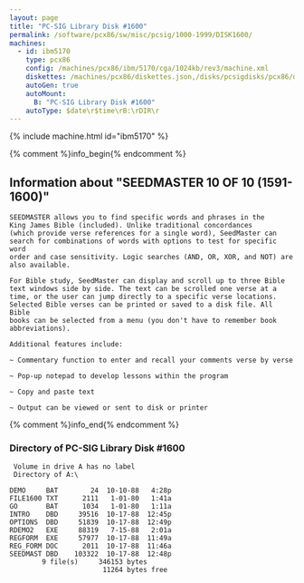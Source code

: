 ```yaml
---
layout: page
title: "PC-SIG Library Disk #1600"
permalink: /software/pcx86/sw/misc/pcsig/1000-1999/DISK1600/
machines:
  - id: ibm5170
    type: pcx86
    config: /machines/pcx86/ibm/5170/cga/1024kb/rev3/machine.xml
    diskettes: /machines/pcx86/diskettes.json,/disks/pcsigdisks/pcx86/diskettes.json
    autoGen: true
    autoMount:
      B: "PC-SIG Library Disk #1600"
    autoType: $date\r$time\rB:\rDIR\r
---
```


{% include machine.html id="ibm5170" %}

{% comment %}info_begin{% endcomment %}

## Information about "SEEDMASTER 10 OF 10 (1591-1600)"

    SEEDMASTER allows you to find specific words and phrases in the
    King James Bible (included). Unlike traditional concordances
    (which provide verse references for a single word), SeedMaster can
    search for combinations of words with options to test for specific word
    order and case sensitivity. Logic searches (AND, OR, XOR, and NOT) are
    also available.
    
    For Bible study, SeedMaster can display and scroll up to three Bible
    text windows side by side. The text can be scrolled one verse at a
    time, or the user can jump directly to a specific verse locations.
    Selected Bible verses can be printed or saved to a disk file. All Bible
    books can be selected from a menu (you don't have to remember book
    abbreviations).
    
    Additional features include:
    
    ~ Commentary function to enter and recall your comments verse by verse
    
    ~ Pop-up notepad to develop lessons within the program
    
    ~ Copy and paste text
    
    ~ Output can be viewed or sent to disk or printer
{% comment %}info_end{% endcomment %}


### Directory of PC-SIG Library Disk #1600

     Volume in drive A has no label
     Directory of A:\

    DEMO     BAT        24  10-10-88   4:28p
    FILE1600 TXT      2111   1-01-80   1:41a
    GO       BAT      1034   1-01-80   1:11a
    INTRO    DBD     39516  10-17-88  12:45p
    OPTIONS  DBD     51839  10-17-88  12:49p
    RDEMO2   EXE     88319   7-15-88   2:01a
    REGFORM  EXE     57977  10-17-88  11:49a
    REG_FORM DOC      2011  10-17-88  11:46a
    SEEDMAST DBD    103322  10-17-88  12:48p
            9 file(s)     346153 bytes
                           11264 bytes free
